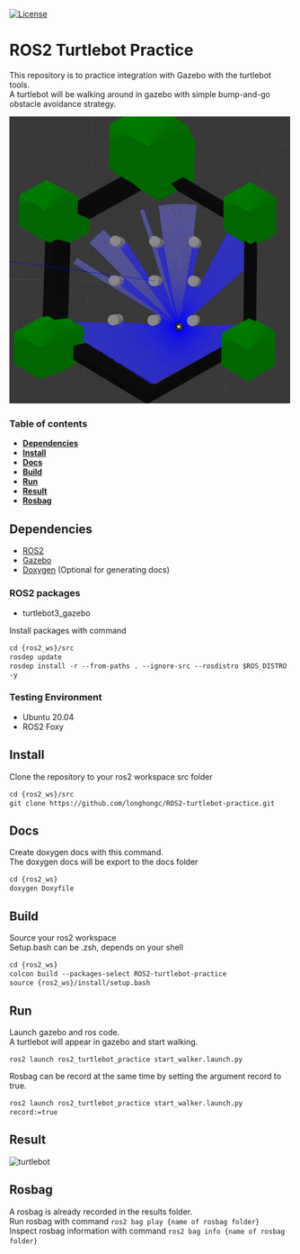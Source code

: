 [![License](https://img.shields.io/badge/License-BSD_3--Clause-blue.svg)](https://opensource.org/licenses/BSD-3-Clause)
# ROS2 Turtlebot Practice
This repository is to practice integration with Gazebo with the turtlebot tools.  
A turtlebot will be walking around in gazebo with simple bump-and-go obstacle avoidance strategy.  

<img width="500" alt="turtlebot" src="./results/turtlebot.png">  

### Table of contents
- [**Dependencies**](#dependencies)
- [**Install**](#install)
- [**Docs**](#docs)
- [**Build**](#build)
- [**Run**](#run)
- [**Result**](#result)
- [**Rosbag**](#rosbag)

## Dependencies
- [ROS2](https://docs.ros.org/en/foxy/Installation.html) 
- [Gazebo](http://classic.gazebosim.org/tutorials?tut=ros2_installing&cat=connect_ros)  
- [Doxygen](https://www.doxygen.nl/download.html) (Optional for generating docs)  

### ROS2 packages
- turtlebot3_gazebo

Install packages with command
```
cd {ros2_ws}/src
rosdep update
rosdep install -r --from-paths . --ignore-src --rosdistro $ROS_DISTRO -y
```

### Testing Environment
- Ubuntu 20.04
- ROS2 Foxy

## Install
Clone the repository to your ros2 workspace src folder
```
cd {ros2_ws}/src
git clone https://github.com/longhongc/ROS2-turtlebot-practice.git
```
## Docs
Create doxygen docs with this command.  
The doxygen docs will be export to the docs folder  
```
cd {ros2_ws}
doxygen Doxyfile
```
## Build
Source your ros2 workspace  
Setup.bash can be .zsh, depends on your shell  
```
cd {ros2_ws}
colcon build --packages-select ROS2-turtlebot-practice
source {ros2_ws}/install/setup.bash
```

## Run
Launch gazebo and ros code.  
A turtlebot will appear in gazebo and start walking.
```
ros2 launch ros2_turtlebot_practice start_walker.launch.py
```

Rosbag can be record at the same time by setting the argument record to true.  
```
ros2 launch ros2_turtlebot_practice start_walker.launch.py record:=true
```

## Result
<img width="500" alt="turtlebot" src="./results/turtlebot.gif">  

## Rosbag
A rosbag is already recorded in the results folder.  
Run rosbag with command `ros2 bag play {name of rosbag folder}`  
Inspect rosbag information with command `ros2 bag info {name of rosbag folder}` 
